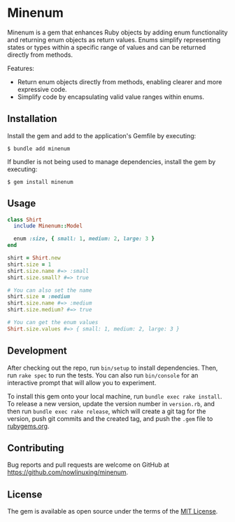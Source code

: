 # Minenum

Minenum is a gem that enhances Ruby objects by adding enum functionality and returning enum objects as return values. Enums simplify representing states or types within a specific range of values and can be returned directly from methods.

Features:

* Return enum objects directly from methods, enabling clearer and more expressive code.
* Simplify code by encapsulating valid value ranges within enums.

## Installation

Install the gem and add to the application's Gemfile by executing:

    $ bundle add minenum

If bundler is not being used to manage dependencies, install the gem by executing:

    $ gem install minenum

## Usage

```ruby
class Shirt
  include Minenum::Model

  enum :size, { small: 1, medium: 2, large: 3 }
end
```

```ruby
shirt = Shirt.new
shirt.size = 1
shirt.size.name #=> :small
shirt.size.small? #=> true

# You can also set the name
shirt.size = :medium
shirt.size.name #=> :medium
shirt.size.medium? #=> true
```

```ruby
# You can get the enum values
Shirt.size.values #=> { small: 1, medium: 2, large: 3 }
```

## Development

After checking out the repo, run `bin/setup` to install dependencies. Then, run `rake spec` to run the tests. You can also run `bin/console` for an interactive prompt that will allow you to experiment.

To install this gem onto your local machine, run `bundle exec rake install`. To release a new version, update the version number in `version.rb`, and then run `bundle exec rake release`, which will create a git tag for the version, push git commits and the created tag, and push the `.gem` file to [rubygems.org](https://rubygems.org).

## Contributing

Bug reports and pull requests are welcome on GitHub at https://github.com/nowlinuxing/minenum.

## License

The gem is available as open source under the terms of the [MIT License](https://opensource.org/licenses/MIT).
